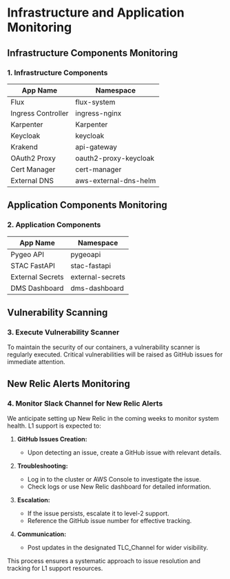 # Infrastructure and Application Monitoring

## Infrastructure Components Monitoring

### 1. Infrastructure Components

| App Name               | Namespace                   |
|------------------------|-----------------------------|
| Flux                   | flux-system                 |
| Ingress Controller     | ingress-nginx               |
| Karpenter             | Karpenter                  |
| Keycloak               | keycloak                   |
| Krakend                | api-gateway                |
| OAuth2 Proxy           | oauth2-proxy-keycloak      |
| Cert Manager           | cert-manager               |
| External DNS           | aws-external-dns-helm      |

## Application Components Monitoring

### 2. Application Components

| App Name               | Namespace                 |
|------------------------|---------------------------|
| Pygeo API              | pygeoapi                  |
| STAC FastAPI           | stac-fastapi               |
| External Secrets       | external-secrets           |
| DMS Dashboard          | dms-dashboard              |

## Vulnerability Scanning

### 3. Execute Vulnerability Scanner

To maintain the security of our containers, a vulnerability scanner is regularly executed. Critical vulnerabilities will be raised as GitHub issues for immediate attention.

## New Relic Alerts Monitoring

### 4. Monitor Slack Channel for New Relic Alerts

We anticipate setting up New Relic in the coming weeks to monitor system health. L1 support is expected to:

1. **GitHub Issues Creation:**
   - Upon detecting an issue, create a GitHub issue with relevant details.

2. **Troubleshooting:**
   - Log in to the cluster or AWS Console to investigate the issue.
   - Check logs or use New Relic dashboard for detailed information.

3. **Escalation:**
   - If the issue persists, escalate it to level-2 support.
   - Reference the GitHub issue number for effective tracking.

4. **Communication:**
   - Post updates in the designated TLC_Channel for wider visibility.

This process ensures a systematic approach to issue resolution and tracking for L1 support resources.
